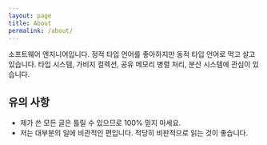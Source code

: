 ```yaml
---
layout: page
title: About
permalink: /about/
---
```


 소프트웨어 엔지니어입니다. 정적 타입 언어를 좋아하지만 동적 타입
 언어로 먹고 살고 있습니다. 타입 시스템, 가비지 컬렉션, 공유 메모리
 병렬 처리, 분산 시스템에 관심이 있습니다.

## 유의 사항
- 제가 쓴 모든 글은 틀릴 수 있으므로 100% 믿지 마세요.
- 저는 대부분의 일에 비관적인 편입니다. 적당히 비판적으로 읽는 것이
  좋습니다.
